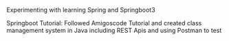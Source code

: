 Experimenting with learning Spring and Springboot3

Springboot Tutorial: Followed Amigoscode Tutorial and created class management system  in Java including REST Apis and using Postman to test
